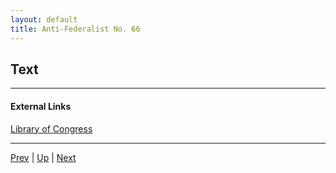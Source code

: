```yaml
---
layout: default
title: Anti-Federalist No. 66
---
```


## Text

---
#### External Links
[Library of Congress]()

---

[Prev](65.md) | [Up](README.md) | [Next](67.md)
